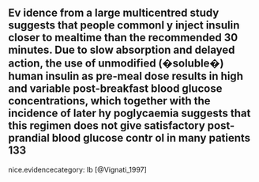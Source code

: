 Ev idence from a large multicentred study suggests that people commonl y inject insulin closer to mealtime than the recommended 30 minutes. Due to slow absorption and delayed action, the use of unmodified (�soluble�) human insulin as pre-meal dose results in high and variable post-breakfast blood glucose concentrations, which together with the incidence of later hy poglycaemia suggests that this regimen does not give satisfactory post-prandial blood glucose contr ol in many patients 133
---
 nice.evidencecategory: Ib
[@Vignati_1997]
